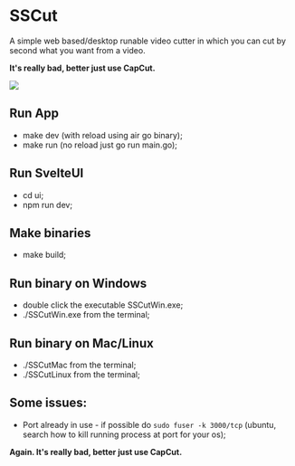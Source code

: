 # SSCut

A simple web based/desktop runable video cutter in which you can cut by second what you want from a video. 

**It's really bad, better just use CapCut.**


![](demosscut.gif)


## Run App
- make dev (with reload using air go binary);
- make run (no reload just go run main.go);

## Run SvelteUI
- cd ui;
- npm run dev;

## Make binaries
- make build;

## Run binary on Windows
- double click the executable SSCutWin.exe;
- ./SSCutWin.exe from the terminal;

## Run binary on Mac/Linux
- ./SSCutMac from the terminal;
- ./SSCutLinux from the terminal;

## Some issues:
- Port already in use - if possible do `sudo fuser -k 3000/tcp` (ubuntu, search how to kill running process at port for your os);


**Again. It's really bad, better just use CapCut.**
